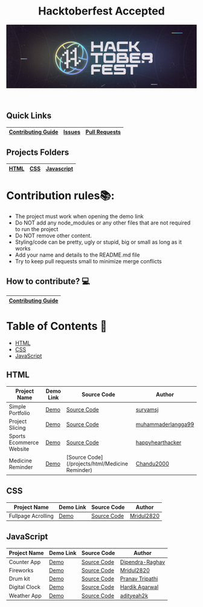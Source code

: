<div align="center">
    <h1>Hacktoberfest Accepted</h1>
</div>
<p align="center">
    <img src="/assets/banner.jpg" align="center" />
</p>

<br />

## Quick Links

| <a href="CONTRIBUTING.md">Contributing Guide</a> | <a href="https://github.com/Mridul2820/Hacktoberfest2022/issues">Issues</a> | <a href="https://github.com/Mridul2820/Hacktoberfest2022/pulls">Pull Requests</a> |
| ------------------------------------------------ | --------------------------------------------------------------------------- | --------------------------------------------------------------------------------- |

## Projects Folders

| [HTML](/projects/html) | [CSS](/projects/css) | [Javascript](/projects/javascript) |
| -------------------------------- | ------------------------------ | -------------------------------------------- |

# Contribution rules📚:

- The project must work when opening the demo link
- Do NOT add any node_modules or any other files that are not required to run the project
- Do NOT remove other content.
- Styling/code can be pretty, ugly or stupid, big or small as long as it works
- Add your name and details to the README.md file
- Try to keep pull requests small to minimize merge conflicts

## How to contribute? 💻

| <a href="CONTRIBUTING.md">Contributing Guide</a> |
| ------------------------------------------------ |

# Table of Contents 📜

- [HTML](#html)
- [CSS](#css)
- [JavaScript](#javascript)

## HTML

| Project Name     | Demo Link                                            | Source Code                                    | Author                                                     |
| ---------------- | ---------------------------------------------------- | ---------------------------------------------- | ---------------------------------------------------------- |
| Simple Portfolio | [Demo](https://simple-portfolio-v3.netlify.app/)     | [Source Code](/projects/html/simple-portfolio) | [suryamsj](https://github.com/suryamsj)                    |
| Project Slicing  | [Demo](https://muhammaderlangga99.github.io/shayna/) | [Source Code](/projects/html/project-slicing)  | [muhammaderlangga99](https://github.com/muhammaderlangga99) |
| Sports Ecommerce Website  | [Demo]() | [Source Code](/projects/html/sports_ecommerce_website)  | [happyhearthacker](https://github.com/happyhearthacker) |
| Medicine Reminder | [Demo]() | [Source Code](/projects/html/Medicine Reminder)  | [Chandu2000](https://github.com/Chandu2000) |

## CSS

| Project Name | Demo Link | Source Code | Author |
| ------------ | --------- | ----------- | ------ |
| Fullpage Acrolling | [Demo](https://mridul2820.github.io/css-js/CSS-Projects/fullpage-scrolling/index.html) | [Source Code](/projects/css/fullpage-scrolling)      | [Mridul2820](https://github.com/Mridul2820)           |

## JavaScript

| Project Name  | Demo Link                                                                                 | Source Code                                        | Author                                                |
| ------------- | ----------------------------------------------------------------------------------------- | -------------------------------------------------- | ----------------------------------------------------- |
| Counter App   | [Demo](https://dipendra-raghav.github.io/counter/)                                        | [Source Code](/projects/javascript/Counter)        | [Dipendra-Raghav](https://github.com/Dipendra-Raghav) |
| Fireworks     | [Demo](https://mridul2820.github.io/CSS-Vanila-JS-Projects/Vanila-JS/fireworks/fire.html) | [Source Code](/projects/javascript/fireworks)      | [Mridul2820](https://github.com/Mridul2820)           |
| Drum kit      | [Demo](https://prnvtripathi.github.io/drum-kit/)                                          | [Source Code](/projects/javascript/Drum-Set)       | [Pranav Tripathi](https://github.com/prnvtripathi)    |
| Digital Clock | [Demo](https://Harry-dotc.github.io/digital-clock/)                                       | [Source Code](/projects/javascript/digital-clock/) | [Hardik Agarwal](https://github.com/Harry-dotc)       |
| Weather App   | [Demo](https://adityeah2k.github.io/yet-another-weather-app/)                             | [Source Code](/projects/javascript/weather-app)    | [adityeah2k](https://github.com/adityeah2k)           |
